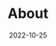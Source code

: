 ---
title: "About"
date: "2022-10-25"
layout: "about"
draft: false
# Meta Description
description: "We help Small Businesses, SMBs, Startups, Professionals, and Individuals in Better Management of Finances, Accounts, Investments, and Taxes (FAIT). Let’s Betterify!!"

# who_we_are
who_we_are:
  enable: true
  subtitle: "Who We Are"
  title: "Hello, We help in <mark>Better</mark> Financial Management"
  description: "We all at <mark>Betterify</mark> very strongly believe that all business productivity and performance is the result of a strong motivated team of professionals with hands on industry expertise and experience. We are a team of professionals with huge industry experience and expertise. The key to every business success is a mutual trust."

  image: "images/about/01.jpg"

# what_we_do
what_we_do:
  enable: true
  subtitle: "Our Speciality"
  title: "What We Do. We <mark>Betterify</mark> -"
  block:
  - title: "Financial Management"
    content: "As <mark>Financial</mark> Managers we are skilled in the field of risk management, budget planning, strategic planning and financial data analysis"

  - title: "Accounting Management"
    content: "We’re here to offer the best support, to help you troubleshoot any of you business, <mark>accounting</mark> and taxation issues. You can trust us to solve your Accounting Problems into Opportunities."
    
  - title: "Investment Management"
    content: "As investment management experts or <mark>investment</mark> management advisors we provide services to a wide array of clients ranging from affluent to high-net-worth and ultra-high-net-worth individuals and families."
    
  - title: "Taxation Management"
    content: "We’re here to offer the best support, to help you troubleshoot any of you business, accounting and <mark>taxation</mark> issues. You can trust us to solve your Accounting Problems into Opportunities."

# our_mission
our_mission:
  enable: true
  subtitle: "OUR MISSION"
  title: "Main <mark>Vision</mark> And Mission Of Our Company"
  description: "We are passionate about Better Management and Better Leadership. Our passion is filled with compassion for the following Mission, Vision, and Values: Our mission is <mark>Better Execution</mark>, Our vision is <mark>Better Management</mark>, and We value <mark>Better Leadership!!</mark>"

  image: "images/about/02.jpg"

# about_video
about_video:
  enable: true
  subtitle: "A Short Video"
  title: "We follow <mark>processes</mark> and the rest is taken care of by itself."
  description: "Our whole approach is process driven and process dependant, and not person dependant. Once you follow the <mark>processes</mark> meticulously the rest is taken care of. We strongly believe in the 6 Sigma Philosophy."
  video_url: "https://www.youtube.com/embed/bYFN_Vdg3rw" #https://www.youtube.com/embed/dyZcRRWiuuw
  video_thumbnail: "images/about/video-popup-2.jpg"


# brands
brands_carousel:
  enable: true
  subtitle: "Social Media"
  title: "We take advantage of the whole <mark>Social Media</mark> space"
  section: "/" # brand images comming form _index.md


# our team
our_team:
  enable: false
  subtitle: "Our members"
  title: "The People Behind"
  description: "There is always a powerful team and teamwork behind every successful business. A bigger dream requires a bigger team. <br>There is a saying of Anonymous that says that the **Teamwork** can be summed up in five short words: We believe in each other."
  team:
  - name: "Avadhoot Dandekar"
    image: "images/about/team/01.jpg"
    designation: "Founding Director / Partner"
  - name: "Sangeeta Dandekar"
    image: "images/about/team/02.jpg"
    designation: "Founding Director  / Partner"
  - name: "Ortrin Okaster"
    image: "images/about/team/03.jpg"
    designation: "Engineering"


# our office
our_office:
  enable: false
  subtitle: "Our Offices"
  title: "Made with Love Of around the world With Many Offices"
  description: "We were freelance designers and developers, constantly finding <br> ourselves deep in vague feedback. This made every client and team"
  office_locations:
  - city: "NewYork, USA"
    country_flag: "images/about/flags/us.png"
    address_line_one: "219 Bald Hill Drive"
    address_line_two: "Oakland Gardens, NY 11364"
  - city: "Australia, Perth"
    country_flag: "images/about/flags/au.png"
    address_line_one: "Flat 23 80 Anthony Circlet"
    address_line_two: "Port Guiseppe, TAS 2691"
  - city: "Berlin, Germany"
    country_flag: "images/about/flags/germany.png"
    address_line_one: "Jl Raya Dewi Sartika Ged"
    address_line_two: "Harapan Masa, Br Germeny"
  - city: "China, Wohan"
    country_flag: "images/about/flags/china.png"
    address_line_one: "1hao Wen Ti Huo Dong"
    address_line_two: "Zhong Xin 1ceng Jian Xing"

---